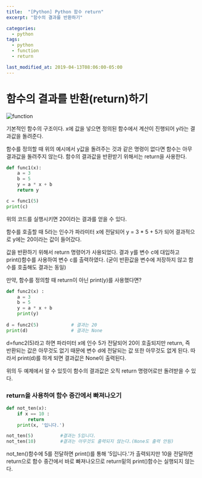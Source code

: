 ```yaml
---
title:  "[Python] Python 함수 return"
excerpt: "함수의 결과를 반환하기"

categories:
  - python
tags:
  - python
  - function
  - return

last_modified_at: 2019-04-13T08:06:00-05:00
---
```


# 함수의 결과를 반환(return)하기

![function](https://user-images.githubusercontent.com/83167676/128702220-a7e3aecf-a398-459c-811d-3a26b45c3b94.png)

기본적인 함수의 구조이다. x에 값을 넣으면 정의된 함수에서 계산이 진행되어 y라는 결과값을 돌려준다.



함수를 정의할 때 위의 예시에서 y값을 돌려주는 것과 같은 명령이 없다면 함수는 아무 결과값을 돌려주지 않는다. 함수의 결과값을 반환받기 위해서는 return을 사용한다.

```python
def func1(x):
    a = 3
    b = 5
    y = a * x + b
    return y

c = func1(5)
print(c)
```

위의 코드를 실행시키면 20이라는 결과를 얻을 수 있다.

함수를 호출할 때 5라는 인수가 파라미터 x에 전달되어 y = 3 * 5 + 5가 되어 결과적으로 y에는 20이라는 값이 들어갔다.

값을 반환하기 위해서 return 명령어가 사용되었다. 결과 y를 변수 c에 대입하고 print()함수를 사용하여 변수 c를 출력하였다. (굳이 반환값을 변수에 저장하지 않고 함수를 호출해도 결과는 동일)



만약, 함수를 정의할 때 return이 아닌 print(y)를 사용했다면?

```python
def func2(x) :
    a = 3
    b = 5
    y = a * x + b
    print(y)
    
d = func2(5)			# 결과는 20
print(d)				# 결과는 None
```

d=func2(5)라고 하면 파라미터 x에 인수 5가 전달되어 20이 호출되지만 return, 즉 반환되는 값은 아무것도 없기 때문에 변수 d에 전달되는 값 또한 아무것도 없게 된다. 따라서 print(d)를 하게 되면 결과값은 None이 출력된다.



위의 두 예제에서 알 수 있듯이 함수의 결과값은 오직 return 명령어로만 돌려받을 수 있다.





### return을 사용하여 함수 중간에서 빠져나오기

```python
def not_ten(x):
	if x == 10 :
        return
    print(x, '입니다.')

not_ten(5)			#결과는 5입니다.
not_ten(10)			#결과는 아무것도 출력되지 않는다.(None도 출력 안됨)
```

not_ten()함수에 5를 전달하면 print()를 통해 '5입니다.'가 출력되지만 10을 전달하면 return으로 함수 중간에서 바로 빠져나오므로 return밑의 print()함수는 실행되지 않는다.
